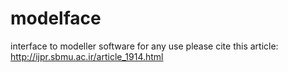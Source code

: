 # modelface
interface to modeller software
for any use please cite this article:
http://ijpr.sbmu.ac.ir/article_1914.html
